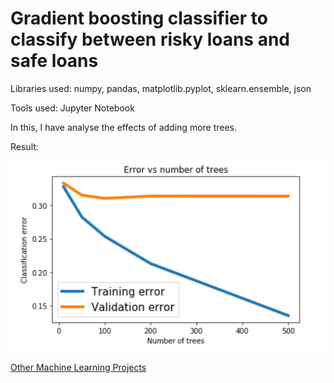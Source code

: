 # Gradient boosting classifier to classify between risky loans and safe loans

Libraries used: numpy, pandas, matplotlib.pyplot, sklearn.ensemble, json

Tools used: Jupyter Notebook

In this, I have analyse the effects of adding more trees.

Result:

![graph](https://github.com/gov-vj/Machine-Learning-Projects/blob/master/Classification/Project%206/image.png)

[Other Machine Learning Projects](https://github.com/gov-vj/Machine-Learning-Projects)
